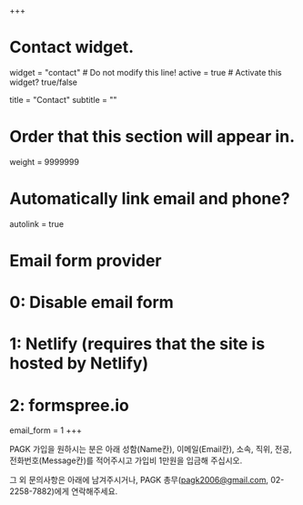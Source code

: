 +++
# Contact widget.
widget = "contact"  # Do not modify this line!
active = true  # Activate this widget? true/false

title = "Contact"
subtitle = ""

# Order that this section will appear in.
weight = 9999999

# Automatically link email and phone?
autolink = true

# Email form provider
#   0: Disable email form
#   1: Netlify (requires that the site is hosted by Netlify)
#   2: formspree.io
email_form = 1
+++

PAGK 가입을 원하시는 분은 아래 성함(Name칸), 이메일(Email칸), 소속, 직위, 전공, 전화번호(Message칸)를 적어주시고
가입비 1만원을 입금해 주십시오.

그 외 문의사항은 아래에 남겨주시거나, PAGK 총무(pagk2006@gmail.com, 02-2258-7882)에게 연락해주세요. 
